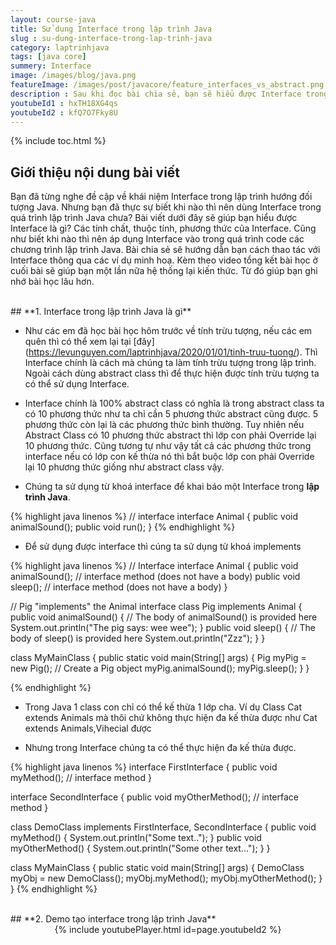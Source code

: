 ```yaml
---
layout: course-java
title: Sử dụng Interface trong lập trình Java
slug : su-dung-interface-trong-lap-trinh-java
category: laptrinhjava
tags: [java core]
summery: Interface
image: /images/blog/java.png
featureImage: /images/post/javacore/feature_interfaces_vs_abstract.png
description : Sau khi đọc bài chia sẻ, bạn sẽ hiểu được Interface trong lĩnh vực lập trình Java là gì? Các tính chất, thuộc tính, thành phần, phương thức của nó trong lập trình Java như thế nào? Biết khi nào cần áp dụng Interface trong quá trình lập trình Java. Bài chia sẻ bao gồm các ví dụ minh hoạ và video bài học kèm theo cuối bài.
youtubeId1 : hxTH18XG4qs
youtubeId2 : kfQ7O7Fky8U
---
```


{% include toc.html %}

## **Giới thiệu nội dung bài viết**

Bạn đã từng nghe đề cập về khái niệm Interface trong lập trình hướng đối tượng Java. Nhưng bạn đã thực sự biết khi nào thì nên dùng Interface trong quá trình lập trình Java chưa? 
Bài viết dưới đây sẽ giúp bạn hiểu được Interface là gì? Các tính chất, thuộc tính, phương thức của Interface. Cũng như biết khi nào thì nên áp dụng Interface vào trong quá trình code các chương trình lập trình Java. Bài chia sẻ sẽ hướng dẫn bạn cách thao tác với Interface thông qua các ví dụ minh hoạ. Kèm theo video tổng kết bài học ở cuối bài sẽ giúp bạn một lần nữa hệ thống lại kiến thức. Từ đó giúp bạn ghi nhớ bài học lâu hơn.
 

<br>
## **1. Interface trong lập trình Java là gì**

- Như các em đã học bài học hôm trước về tính trừu tượng, nếu các em quên thì có thể xem lại tại [đây] (https://levunguyen.com/laptrinhjava/2020/01/01/tinh-truu-tuong/). Thì Interface chính là cách mà chúng ta làm tính trừu tượng trong lập trình. Ngoài cách dùng abstract class thì để thực hiện được tính trừu tượng ta có thể sử dụng Interface.

- Interface chính là 100% abstract class có nghĩa là trong abstract class ta có 10 phương thức như ta chỉ cần 5 phương thức abstract cũng được. 5 phương thức còn lại là các phương thức bình thường. Tuy nhiên nếu Abstract Class có 10 phương thức abstract thì lớp con phải Override lại 10 phương thức. Cũng tương tự như vậy tất cả các phương thức trong interface nếu có lớp con kế thừa nó thì bắt buộc lớp con phải Override lại 10 phương thức giống như abstract class vậy.

- Chúng ta sử dụng từ khoá interface để khai báo một Interface trong <b>lập trình Java</b>.


{% highlight java linenos %}
// interface
interface Animal {
  public void animalSound(); 
  public void run(); 
}
{% endhighlight %}

- Để sử dụng được interface thì cúng ta sử dụng từ khoá implements

{% highlight java linenos %}
// Interface
interface Animal {
  public void animalSound(); // interface method (does not have a body)
  public void sleep(); // interface method (does not have a body)
}

// Pig "implements" the Animal interface
class Pig implements Animal {
  public void animalSound() {
    // The body of animalSound() is provided here
    System.out.println("The pig says: wee wee");
  }
  public void sleep() {
    // The body of sleep() is provided here
    System.out.println("Zzz");
  }
}

class MyMainClass {
  public static void main(String[] args) {
    Pig myPig = new Pig();  // Create a Pig object
    myPig.animalSound();
    myPig.sleep();
  }
}

{% endhighlight %}

- Trong Java 1 class con chỉ có thể kế thừa 1 lớp cha. Ví dụ Class Cat extends Animals mà thôi chứ không thực hiện đa kế thừa được như 
Cat extends Animals,Vihecial được

- Nhưng trong Interface chúng ta có thể thực hiện đa kế thừa được.

{% highlight java linenos %}
interface FirstInterface {
  public void myMethod(); // interface method
}

interface SecondInterface {
  public void myOtherMethod(); // interface method
}

class DemoClass implements FirstInterface, SecondInterface {
  public void myMethod() {
    System.out.println("Some text..");
  }
  public void myOtherMethod() {
    System.out.println("Some other text...");
  }
}

class MyMainClass {
  public static void main(String[] args) {
    DemoClass myObj = new DemoClass();
    myObj.myMethod();
    myObj.myOtherMethod();
  }
}
{% endhighlight %}


<br>
## **2. Demo tạo interface trong lập trình Java**  

<center>
{% include youtubePlayer.html id=page.youtubeId2 %}
</center>
